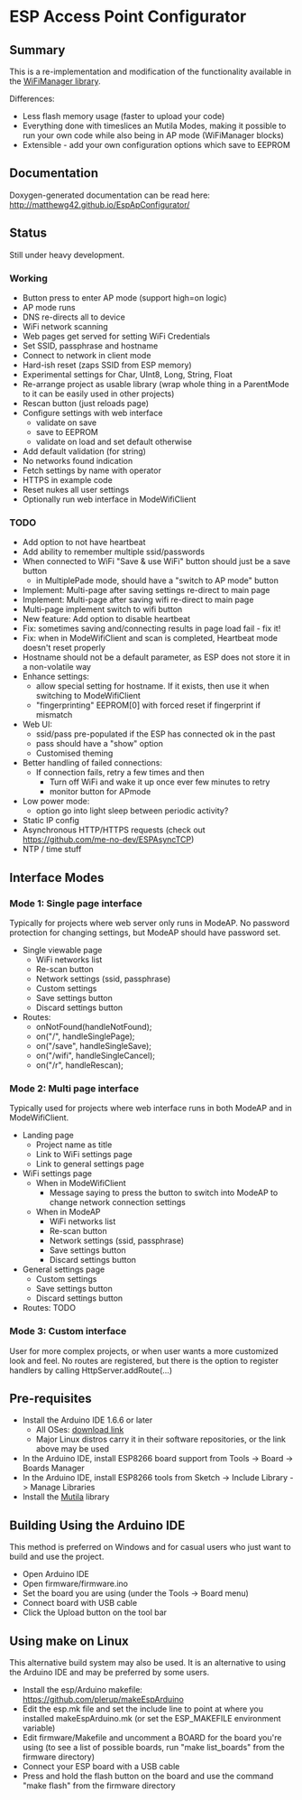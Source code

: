 # ESP Access Point Configurator

## Summary

This is a re-implementation and modification of the functionality available in the [WiFiManager library](https://github.com/tzapu/WiFiManager).

Differences:

- Less flash memory usage (faster to upload your code)
- Everything done with timeslices an Mutila Modes, making it possible to run your own code while also being in AP mode (WiFiManager blocks)
- Extensible - add your own configuration options which save to EEPROM

## Documentation

Doxygen-generated documentation can be read here: http://matthewg42.github.io/EspApConfigurator/

## Status

Still under heavy development.

### Working

- Button press to enter AP mode (support high=on logic)
- AP mode runs 
- DNS re-directs all to device
- WiFi network scanning
- Web pages get served for setting WiFi Credentials
- Set SSID, passphrase and hostname
- Connect to network in client mode
- Hard-ish reset (zaps SSID from ESP memory)
- Experimental settings for Char, UInt8, Long, String, Float
- Re-arrange project as usable library (wrap whole thing in a ParentMode to it can be easily used in other projects)
- Rescan button (just reloads page)
- Configure settings with web interface 
    - validate on save
    - save to EEPROM
    - validate on load and set default otherwise
- Add default validation (for string)
- No networks found indication 
- Fetch settings by name with operator[](String)
- HTTPS in example code
- Reset nukes all user settings
- Optionally run web interface in ModeWifiClient

### TODO

- Add option to not have heartbeat
- Add ability to remember multiple ssid/passwords
- When connected to WiFi "Save & use WiFi" button should just be a save button
  - in MultiplePade mode, should have a "switch to AP mode" button
- Implement: Multi-page after saving settings re-direct to main page
- Implement: Multi-page after saving wifi re-direct to main page
- Multi-page implement switch to wifi button
- New feature: Add option to disable heartbeat
- Fix: sometimes saving and/connecting results in page load fail - fix it!
- Fix: when in ModeWifiClient and scan is completed, Heartbeat mode doesn't reset properly
- Hostname should not be a default parameter, as ESP does not store it in a non-volatile way
- Enhance settings:
    - allow special setting for hostname.  If it exists, then use it when switching to ModeWifiClient
    - "fingerprinting" EEPROM[0] with forced reset if fingerprint if mismatch
- Web UI:
    - ssid/pass pre-populated if the ESP has connected ok in the past
    - pass should have a "show" option
    - Customised theming
- Better handling of failed connections:
    - If connection fails, retry a few times and then
        - Turn off WiFi and wake it up once ever few minutes to retry
        - monitor button for APmode
- Low power mode:
    - option go into light sleep between periodic activity?
- Static IP config
- Asynchronous HTTP/HTTPS requests (check out https://github.com/me-no-dev/ESPAsyncTCP)
- NTP / time stuff

## Interface Modes

### Mode 1: Single page interface

Typically for projects where web server only runs in ModeAP.  No password protection for changing settings, but ModeAP should have password set.

- Single viewable page
    - WiFi networks list
    - Re-scan button
    - Network settings (ssid, passphrase)
    - Custom settings
    - Save settings button
    - Discard settings button
- Routes: 
    - onNotFound(handleNotFound);
    - on("/",       handleSinglePage);
    - on("/save",   handleSingleSave);
    - on("/wifi",   handleSingleCancel);
    - on("/r",      handleRescan);

### Mode 2: Multi page interface

Typically used for projects where web interface runs in both ModeAP and in ModeWifiClient. 

- Landing page
    - Project name as title
    - Link to WiFi settings page
    - Link to general settings page
- WiFi settings page
    - When in ModeWifiClient
        - Message saying to press the button to switch into ModeAP to change network connection settings
    - When in ModeAP
        - WiFi networks list
        - Re-scan button
        - Network settings (ssid, passphrase)
        - Save settings button
        - Discard settings button
- General settings page
    - Custom settings
    - Save settings button
    - Discard settings button
- Routes: TODO

### Mode 3: Custom interface

User for more complex projects, or when user wants a more customized look and feel. No routes are registered, but there is the option to register handlers by calling HttpServer.addRoute(...)

## Pre-requisites

* Install the Arduino IDE 1.6.6 or later
   * All OSes: [download link](https://www.arduino.cc/en/Main/Software)
   * Major Linux distros carry it in their software repositories, or the link above may be used
* In the Arduino IDE, install ESP8266 board support from Tools -> Board -> Boards Manager
* In the Arduino IDE, install ESP8266 tools from Sketch -> Include Library -> Manage Libraries
* Install the [Mutila](https://github.com/matthewg42/Mutila) library

## Building Using the Arduino IDE

This method is preferred on Windows and for casual users who just want to build and use the project.

* Open Arduino IDE 
* Open firmware/firmware.ino
* Set the board you are using (under the Tools -> Board menu)
* Connect board with USB cable 
* Click the Upload button on the tool bar

## Using make on Linux

This alternative build system may also be used. It is an alternative to using the Arduino IDE and may be preferred by some users. 

* Install the esp/Arduino makefile: https://github.com/plerup/makeEspArduino
* Edit the esp.mk file and set the include line to point at where you installed makeEspArduino.mk (or set the ESP_MAKEFILE environment variable)
* Edit firmware/Makefile and uncomment a BOARD for the board you're using (to see a list of possible boards, run "make list_boards" from the firmware directory)
* Connect your ESP board with a USB cable
* Press and hold the flash button on the board and use the command "make flash" from the firmware directory


